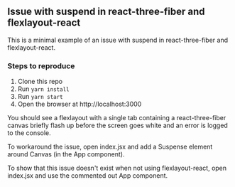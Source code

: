 ## Issue with suspend in react-three-fiber and flexlayout-react

This is a minimal example of an issue with suspend in react-three-fiber and flexlayout-react.

### Steps to reproduce

1. Clone this repo
2. Run `yarn install`
3. Run `yarn start`
4. Open the browser at http://localhost:3000

You should see a flexlayout with a single tab containing a react-three-fiber canvas briefly flash up before the screen
goes white and an error is logged to the console.

To workaround the issue, open index.jsx and add a Suspense element around Canvas (in the App component).

To show that this issue doesn't exist when not using flexlayout-react, open index.jsx and use the commented out
App component.